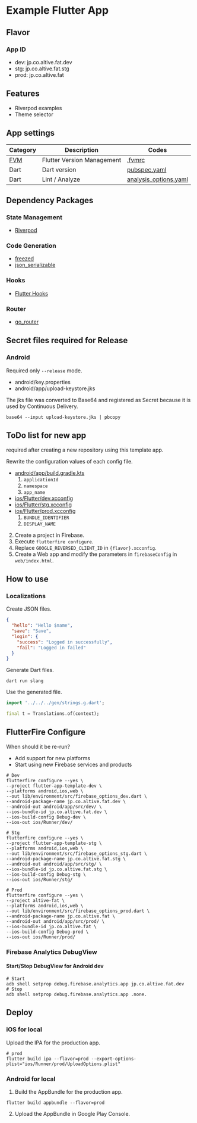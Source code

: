 # Example Flutter App

## Flavor

### App ID

- dev: jp.co.altive.fat.dev
- stg: jp.co.altive.fat.stg
- prod: jp.co.altive.fat

## Features

- Riverpod examples
- Theme selector

## App settings
| Category                                 | Description                | Codes                                            |
| ---------------------------------------- | -------------------------- | ------------------------------------------------ |
| [FVM](https://github.com/leoafarias/fvm) | Flutter Version Management | [.fvmrc](../../.fvmrc)                           |
| Dart                                     | Dart version               | [pubspec.yaml](./pubspec.yaml)                   |
| Dart                                     | Lint / Analyze             | [analysis_options.yaml](./analysis_options.yaml) |

## Dependency Packages

### State Management
- [Riverpod](https://riverpod.dev/)

### Code Generation
- [freezed](https://pub.dev/packages/freezed)
- [json_serializable](https://pub.dev/packages/json_serializable)

### Hooks
- [Flutter Hooks](https://pub.dev/packages/flutter_hooks)

### Router
- [go_router](https://pub.dev/packages/go_router)

## Secret files required for Release

### Android

Required only `--release` mode.

- android/key.properties
- android/app/upload-keystore.jks

The jks file was converted to Base64 and registered as Secret because it is used by Continuous Delivery.

```
base64 --input upload-keystore.jks | pbcopy
```

## ToDo list for new app

required after creating a new repository using this template app.

Rewrite the configuration values of each config file.

- [android/app/build.gradle.kts](./android/app/build.gradle.kts)
  1. `applicationId`
  1. `namespace`
  2. `app_name`
- [ios/Flutter/dev.xcconfig](./ios/Flutter/dev.xcconfig)
- [ios/Flutter/stg.xcconfig](./ios/Flutter/stg.xcconfig)
- [ios/Flutter/prod.xcconfig](./ios/Flutter/prod.xcconfig)
  1. `BUNDLE_IDENTIFIER`
  1. `DISPLAY_NAME`

2. Create a project in Firebase.
3. Execute `flutterfire configure`.
4. Replace `GOOGLE_REVERSED_CLIENT_ID` in `{flavor}.xcconfig`.
5. Create a Web app and modify the parameters in `firebaseConfig` in `web/index.html`.

## How to use

### Localizations

Create JSON files.

```json
{
  "hello": "Hello $name",
  "save": "Save",
  "login": {
    "success": "Logged in successfully",
    "fail": "Logged in failed"
  }
}
```
Generate Dart files.

```shell
dart run slang
```

Use the generated file.

```dart
import '../../../gen/strings.g.dart';

final t = Translations.of(context);
```

## FlutterFire Configure

When should it be re-run?
- Add support for new platforms
- Start using new Firebase services and products

```shell
# Dev
flutterfire configure --yes \
--project flutter-app-template-dev \
--platforms android,ios,web \
--out lib/environment/src/firebase_options_dev.dart \
--android-package-name jp.co.altive.fat.dev \
--android-out android/app/src/dev/ \
--ios-bundle-id jp.co.altive.fat.dev \
--ios-build-config Debug-dev \
--ios-out ios/Runner/dev/

# Stg
flutterfire configure --yes \
--project flutter-app-template-stg \
--platforms android,ios,web \
--out lib/environment/src/firebase_options_stg.dart \
--android-package-name jp.co.altive.fat.stg \
--android-out android/app/src/stg/ \
--ios-bundle-id jp.co.altive.fat.stg \
--ios-build-config Debug-stg \
--ios-out ios/Runner/stg/

# Prod
flutterfire configure --yes \
--project altive-fat \
--platforms android,ios,web \
--out lib/environment/src/firebase_options_prod.dart \
--android-package-name jp.co.altive.fat \
--android-out android/app/src/prod/ \
--ios-bundle-id jp.co.altive.fat \
--ios-build-config Debug-prod \
--ios-out ios/Runner/prod/
```

### Firebase Analytics DebugView

#### Start/Stop DebugView for Android dev

```shell
# Start
adb shell setprop debug.firebase.analytics.app jp.co.altive.fat.dev
# Stop
adb shell setprop debug.firebase.analytics.app .none.
```

## Deploy

### iOS for local

Upload the IPA for the production app.

```shell
# prod
flutter build ipa --flavor=prod --export-options-plist="ios/Runner/prod/UploadOptions.plist"
```

### Android for local

1. Build the AppBundle for the production app.

```shell
flutter build appbundle --flavor=prod
```

2. Upload the AppBundle in Google Play Console.
